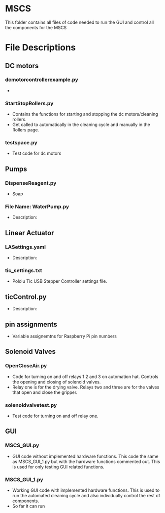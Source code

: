 # MSCS

This folder contains all files of code needed to run the GUI and control all the components for the MSCS 

# File Descriptions

## DC motors
 ### dcmotorcontrollerexample.py
 - 
 ### StartStopRollers.py
 - Contains the functions for starting and stopping the dc motors/cleaning rollers. 
 - Get called to automatically in the cleaning cycle and manually in the Rollers page. 
 ### testspace.py
 - Test code for dc motors

## Pumps
 ### DispenseReagent.py
 - Soap
 ### File Name: WaterPump.py
 - Description: 
 
## Linear Actuator 
 ### LASettings.yaml
 - Description: 
 ### tic_settings.txt
 - Pololu Tic USB Stepper Controller settings file.
## ticControl.py
 - Description: 

## pin assignments
 - Variable assignemtns for Raspberry Pi pin numbers

## Solenoid Valves
 ### OpenCloseAir.py
 - Code for turning on and off relays 1 2 and 3 on automation hat. Controls the opening and closing of solenoid valves. 
 - Relay one is for the drying valve. Relays two and three are for the valves that open and close the gripper. 
 ### solenoidvalvetest.py
 - Test code for turning on and off relay one.
 
## GUI
 ### MSCS_GUI.py
 - GUI code without implemented hardware functions. This code the same as MSCS_GUI_1.py but with the hardware functions commented out. This is used for only testing  GUI related functions.
 ### MSCS_GUI_1.py
 - Working GUI code with implemented hardware functions. This is used to run the automated cleaning cycle and also individually control the rest of components. 
 - So far it can run 

